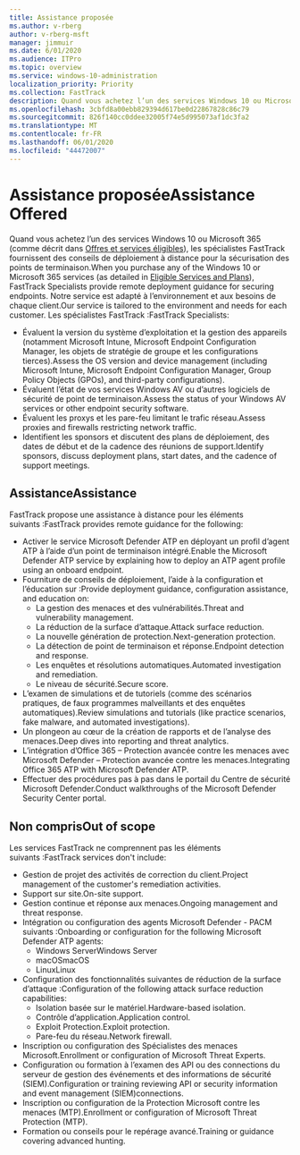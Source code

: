 ```yaml
---
title: Assistance proposée
ms.author: v-rberg
author: v-rberg-msft
manager: jimmuir
ms.date: 6/01/2020
ms.audience: ITPro
ms.topic: overview
ms.service: windows-10-administration
localization_priority: Priority
ms.collection: FastTrack
description: Quand vous achetez l’un des services Windows 10 ou Microsoft 365, les spécialistes FastTrack fournissent des conseils de déploiement à distance pour la sécurisation des points de terminaison. Notre service est adapté à l’environnement et aux besoins de chaque client.
ms.openlocfilehash: 3cbfd8a00ebb829394d617be0d22867828c86c79
ms.sourcegitcommit: 826f140cc0ddee32005f74e5d995073af1dc3fa2
ms.translationtype: MT
ms.contentlocale: fr-FR
ms.lasthandoff: 06/01/2020
ms.locfileid: "44472007"
---
```

# <a name="assistance-offered"></a><span data-ttu-id="c88c0-104">Assistance proposée</span><span class="sxs-lookup"><span data-stu-id="c88c0-104">Assistance Offered</span></span>  

<span data-ttu-id="c88c0-105">Quand vous achetez l’un des services Windows 10 ou Microsoft 365 (comme décrit dans [Offres et services éligibles](M365-eligible-services-and-plans.md)), les spécialistes FastTrack fournissent des conseils de déploiement à distance pour la sécurisation des points de terminaison.</span><span class="sxs-lookup"><span data-stu-id="c88c0-105">When you purchase any of the Windows 10 or Microsoft 365 services (as detailed in [Eligible Services and Plans](M365-eligible-services-and-plans.md)), FastTrack Specialists provide remote deployment guidance for securing endpoints.</span></span> <span data-ttu-id="c88c0-106">Notre service est adapté à l’environnement et aux besoins de chaque client.</span><span class="sxs-lookup"><span data-stu-id="c88c0-106">Our service is tailored to the environment and needs for each customer.</span></span> <span data-ttu-id="c88c0-107">Les spécialistes FastTrack :</span><span class="sxs-lookup"><span data-stu-id="c88c0-107">FastTrack Specialists:</span></span>
- <span data-ttu-id="c88c0-108">Évaluent la version du système d’exploitation et la gestion des appareils (notamment Microsoft Intune, Microsoft Endpoint Configuration Manager, les objets de stratégie de groupe et les configurations tierces).</span><span class="sxs-lookup"><span data-stu-id="c88c0-108">Assess the OS version and device management (including Microsoft Intune, Microsoft Endpoint Configuration Manager, Group Policy Objects (GPOs), and third-party configurations).</span></span>
- <span data-ttu-id="c88c0-109">Évaluent l’état de vos services Windows AV ou d’autres logiciels de sécurité de point de terminaison.</span><span class="sxs-lookup"><span data-stu-id="c88c0-109">Assess the status of your Windows AV services or other endpoint security software.</span></span>
- <span data-ttu-id="c88c0-110">Évaluent les proxys et les pare-feu limitant le trafic réseau.</span><span class="sxs-lookup"><span data-stu-id="c88c0-110">Assess proxies and firewalls restricting network traffic.</span></span>
- <span data-ttu-id="c88c0-111">Identifient les sponsors et discutent des plans de déploiement, des dates de début et de la cadence des réunions de support.</span><span class="sxs-lookup"><span data-stu-id="c88c0-111">Identify sponsors, discuss deployment plans, start dates, and the cadence of support meetings.</span></span>

## <a name="assistance"></a><span data-ttu-id="c88c0-112">Assistance</span><span class="sxs-lookup"><span data-stu-id="c88c0-112">Assistance</span></span>

<span data-ttu-id="c88c0-113">FastTrack propose une assistance à distance pour les éléments suivants :</span><span class="sxs-lookup"><span data-stu-id="c88c0-113">FastTrack provides remote guidance for the following:</span></span>
- <span data-ttu-id="c88c0-114">Activer le service Microsoft Defender ATP en déployant un profil d’agent ATP à l’aide d’un point de terminaison intégré.</span><span class="sxs-lookup"><span data-stu-id="c88c0-114">Enable the Microsoft Defender ATP service by explaining how to deploy an ATP agent profile using an onboard endpoint.</span></span>
- <span data-ttu-id="c88c0-115">Fourniture de conseils de déploiement, l’aide à la configuration et l’éducation sur :</span><span class="sxs-lookup"><span data-stu-id="c88c0-115">Provide deployment guidance, configuration assistance, and education on:</span></span>
    - <span data-ttu-id="c88c0-116">La gestion des menaces et des vulnérabilités.</span><span class="sxs-lookup"><span data-stu-id="c88c0-116">Threat and vulnerability management.</span></span>
    - <span data-ttu-id="c88c0-117">La réduction de la surface d’attaque.</span><span class="sxs-lookup"><span data-stu-id="c88c0-117">Attack surface reduction.</span></span>
    - <span data-ttu-id="c88c0-118">La nouvelle génération de protection.</span><span class="sxs-lookup"><span data-stu-id="c88c0-118">Next-generation protection.</span></span>
    - <span data-ttu-id="c88c0-119">La détection de point de terminaison et réponse.</span><span class="sxs-lookup"><span data-stu-id="c88c0-119">Endpoint detection and response.</span></span>
    - <span data-ttu-id="c88c0-120">Les enquêtes et résolutions automatiques.</span><span class="sxs-lookup"><span data-stu-id="c88c0-120">Automated investigation and remediation.</span></span>
    - <span data-ttu-id="c88c0-121">Le niveau de sécurité.</span><span class="sxs-lookup"><span data-stu-id="c88c0-121">Secure score.</span></span>
- <span data-ttu-id="c88c0-122">L’examen de simulations et de tutoriels (comme des scénarios pratiques, de faux programmes malveillants et des enquêtes automatiques).</span><span class="sxs-lookup"><span data-stu-id="c88c0-122">Review simulations and tutorials (like practice scenarios, fake malware, and automated investigations).</span></span>
- <span data-ttu-id="c88c0-123">Un plongeon au cœur de la création de rapports et de l’analyse des menaces.</span><span class="sxs-lookup"><span data-stu-id="c88c0-123">Deep dives into reporting and threat analytics.</span></span>
- <span data-ttu-id="c88c0-124">L’intégration d’Office 365 – Protection avancée contre les menaces avec Microsoft Defender – Protection avancée contre les menaces.</span><span class="sxs-lookup"><span data-stu-id="c88c0-124">Integrating Office 365 ATP with Microsoft Defender ATP.</span></span>
- <span data-ttu-id="c88c0-125">Effectuer des procédures pas à pas dans le portail du Centre de sécurité Microsoft Defender.</span><span class="sxs-lookup"><span data-stu-id="c88c0-125">Conduct walkthroughs of the Microsoft Defender Security Center portal.</span></span>

## <a name="out-of-scope"></a><span data-ttu-id="c88c0-126">Non compris</span><span class="sxs-lookup"><span data-stu-id="c88c0-126">Out of scope</span></span>

<span data-ttu-id="c88c0-127">Les services FastTrack ne comprennent pas les éléments suivants :</span><span class="sxs-lookup"><span data-stu-id="c88c0-127">FastTrack services don't include:</span></span>
- <span data-ttu-id="c88c0-128">Gestion de projet des activités de correction du client.</span><span class="sxs-lookup"><span data-stu-id="c88c0-128">Project management of the customer's remediation activities.</span></span>
- <span data-ttu-id="c88c0-129">Support sur site.</span><span class="sxs-lookup"><span data-stu-id="c88c0-129">On-site support.</span></span>
- <span data-ttu-id="c88c0-130">Gestion continue et réponse aux menaces.</span><span class="sxs-lookup"><span data-stu-id="c88c0-130">Ongoing management and threat response.</span></span>
- <span data-ttu-id="c88c0-131">Intégration ou configuration des agents Microsoft Defender - PACM suivants :</span><span class="sxs-lookup"><span data-stu-id="c88c0-131">Onboarding or configuration for the following Microsoft Defender ATP agents:</span></span>
   - <span data-ttu-id="c88c0-132">Windows Server</span><span class="sxs-lookup"><span data-stu-id="c88c0-132">Windows Server</span></span>
   - <span data-ttu-id="c88c0-133">macOS</span><span class="sxs-lookup"><span data-stu-id="c88c0-133">macOS</span></span>
   - <span data-ttu-id="c88c0-134">Linux</span><span class="sxs-lookup"><span data-stu-id="c88c0-134">Linux</span></span>
- <span data-ttu-id="c88c0-135">Configuration des fonctionnalités suivantes de réduction de la surface d’attaque :</span><span class="sxs-lookup"><span data-stu-id="c88c0-135">Configuration of the following attack surface reduction capabilities:</span></span>
    - <span data-ttu-id="c88c0-136">Isolation basée sur le matériel.</span><span class="sxs-lookup"><span data-stu-id="c88c0-136">Hardware-based isolation.</span></span>
    - <span data-ttu-id="c88c0-137">Contrôle d’application.</span><span class="sxs-lookup"><span data-stu-id="c88c0-137">Application control.</span></span>
    - <span data-ttu-id="c88c0-138">Exploit Protection.</span><span class="sxs-lookup"><span data-stu-id="c88c0-138">Exploit protection.</span></span>
    - <span data-ttu-id="c88c0-139">Pare-feu du réseau.</span><span class="sxs-lookup"><span data-stu-id="c88c0-139">Network firewall.</span></span>
- <span data-ttu-id="c88c0-140">Inscription ou configuration des Spécialistes des menaces Microsoft.</span><span class="sxs-lookup"><span data-stu-id="c88c0-140">Enrollment or configuration of Microsoft Threat Experts.</span></span>
- <span data-ttu-id="c88c0-141">Configuration ou formation à l’examen des API ou des connections du serveur de gestion des événements et des informations de sécurité (SIEM).</span><span class="sxs-lookup"><span data-stu-id="c88c0-141">Configuration or training reviewing API or security information and event management (SIEM)connections.</span></span>
- <span data-ttu-id="c88c0-142">Inscription ou configuration de la Protection Microsoft contre les menaces (MTP).</span><span class="sxs-lookup"><span data-stu-id="c88c0-142">Enrollment or configuration of Microsoft Threat Protection (MTP).</span></span>
- <span data-ttu-id="c88c0-143">Formation ou conseils pour le repérage avancé.</span><span class="sxs-lookup"><span data-stu-id="c88c0-143">Training or guidance covering advanced hunting.</span></span>
